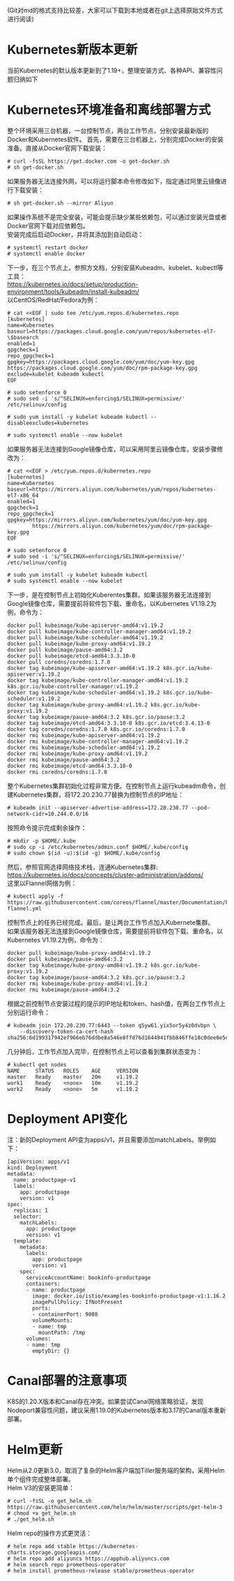 (Git对md的格式支持比较差，大家可以下载到本地或者在git上选择原始文件方式进行阅读)
# Kubernetes新版本更新
当前Kubernetes的默认版本更新到了1.19+，整理安装方式、各种API、兼容性问题归纳如下  

# Kubernetes环境准备和离线部署方式
整个环境采用三台机器，一台控制节点，两台工作节点，分别安装最新版的Docker和Kubernetes软件。
首先，需要在三台机器上，分别完成Docker的安装准备。直接从Docker官网下载安装：  
```
# curl -fsSL https://get.docker.com -o get-docker.sh 
# sh get-docker.sh
```
如果服务器无法连接外网，可以将运行脚本命令修改如下，指定通过阿里云镜像进行下载安装：  
```
# sh get-docker.sh --mirror Aliyun
```
如果操作系统不是完全安装，可能会提示缺少某些依赖包，可以通过安装光盘或者Docker官网下载对应依赖包。  
安装完成后启动Docker，并将其添加到自动启动：  
```
# systemctl restart docker
# systemctl enable docker
```
下一步，在三个节点上，参照方文档，分别安装Kubeadm、kubelet、kubectl等工具：  
https://kubernetes.io/docs/setup/production-environment/tools/kubeadm/install-kubeadm/  
以CentOS/RedHat/Fedora为例：
```
# cat <<EOF | sudo tee /etc/yum.repos.d/kubernetes.repo
[kubernetes]
name=Kubernetes
baseurl=https://packages.cloud.google.com/yum/repos/kubernetes-el7-\$basearch
enabled=1
gpgcheck=1
repo_gpgcheck=1
gpgkey=https://packages.cloud.google.com/yum/doc/yum-key.gpg https://packages.cloud.google.com/yum/doc/rpm-package-key.gpg
exclude=kubelet kubeadm kubectl
EOF

# sudo setenforce 0
# sudo sed -i 's/^SELINUX=enforcing$/SELINUX=permissive/' /etc/selinux/config

# sudo yum install -y kubelet kubeadm kubectl --disableexcludes=kubernetes

# sudo systemctl enable --now kubelet
```
如果服务器无法连接到Google镜像仓库，可以采用阿里云镜像仓库，安装步骤修改为：  
```
# cat <<EOF > /etc/yum.repos.d/kubernetes.repo
[kubernetes]
name=Kubernetes
baseurl=https://mirrors.aliyun.com/kubernetes/yum/repos/kubernetes-el7-x86_64
enabled=1
gpgcheck=1
repo_gpgcheck=1
gpgkey=https://mirrors.aliyun.com/kubernetes/yum/doc/yum-key.gpg
        https://mirrors.aliyun.com/kubernetes/yum/doc/rpm-package-key.gpg
EOF

# sudo setenforce 0
# sudo sed -i 's/^SELINUX=enforcing$/SELINUX=permissive/' /etc/selinux/config

# sudo yum install -y kubelet kubeadm kubectl
# sudo systemctl enable --now kubelet
```
下一步，是在控制节点上初始化Kuberentes集群。如果该服务器无法连接到Google镜像仓库，需要提前将软件包下载、重命名，以Kubernetes V1.19.2为例，命令为：  
```
docker pull kubeimage/kube-apiserver-amd64:v1.19.2
docker pull kubeimage/kube-controller-manager-amd64:v1.19.2
docker pull kubeimage/kube-scheduler-amd64:v1.19.2
docker pull kubeimage/kube-proxy-amd64:v1.19.2
docker pull kubeimage/pause-amd64:3.2
docker pull kubeimage/etcd-amd64:3.3.10-0
docker pull coredns/coredns:1.7.0
docker tag kubeimage/kube-apiserver-amd64:v1.19.2 k8s.gcr.io/kube-apiserver:v1.19.2
docker tag kubeimage/kube-controller-manager-amd64:v1.19.2 k8s.gcr.io/kube-controller-manager:v1.19.2
docker tag kubeimage/kube-scheduler-amd64:v1.19.2 k8s.gcr.io/kube-scheduler:v1.19.2
docker tag kubeimage/kube-proxy-amd64:v1.19.2 k8s.gcr.io/kube-proxy:v1.19.2
docker tag kubeimage/pause-amd64:3.2 k8s.gcr.io/pause:3.2
docker tag kubeimage/etcd-amd64:3.3.10-0 k8s.gcr.io/etcd:3.4.13-0
docker tag coredns/coredns:1.7.0 k8s.gcr.io/coredns:1.7.0
docker rmi kubeimage/kube-apiserver-amd64:v1.19.2
docker rmi kubeimage/kube-controller-manager-amd64:v1.19.2
docker rmi kubeimage/kube-scheduler-amd64:v1.19.2
docker rmi kubeimage/kube-proxy-amd64:v1.19.2
docker rmi kubeimage/pause-amd64:3.2
docker rmi kubeimage/etcd-amd64:3.3.10-0
docker rmi coredns/coredns:1.7.0
```
整个Kubernetes集群初始化过程非常方便。在控制节点上运行kubeadm命令，创建Kubernetes集群，将172.20.230.77替换为控制节点的IP地址：  
```
# kubeadm init --apiserver-advertise-address=172.20.230.77 --pod-network-cidr=10.244.0.0/16
```
按照命令提示完成剩余操作：  
```
# mkdir -p $HOME/.kube
# sudo cp -i /etc/kubernetes/admin.conf $HOME/.kube/config
# sudo chown $(id -u):$(id -g) $HOME/.kube/config
```
然后，参照官网选择网络技术栈，连通Kubernetes集群:  
https://kubernetes.io/docs/concepts/cluster-administration/addons/  
这里以Flannel网络为例：  
```
# kubectl apply -f https://raw.githubusercontent.com/coreos/flannel/master/Documentation/kube-flannel.yml
```
控制节点上的任务已经完成。最后，是让两台工作节点加入Kubernete集群。  
如果该服务器无法连接到Google镜像仓库，需要提前将软件包下载、重命名，以Kubernetes V1.19.2为例，命令为：  
```
docker pull kubeimage/kube-proxy-amd64:v1.19.2
docker pull kubeimage/pause-amd64:3.2
docker tag kubeimage/kube-proxy-amd64:v1.19.2 k8s.gcr.io/kube-proxy:v1.19.2
docker tag kubeimage/pause-amd64:3.2 k8s.gcr.io/pause:3.2
docker rmi kubeimage/kube-proxy-amd64:v1.19.2
docker rmi kubeimage/pause-amd64:3.2
```
根据之前控制节点安装过程的提示的IP地址和token、hash值，在两台工作节点上分别运行命令：  
```
# kubeadm join 172.20.230.77:6443 --token q5yw61.yix5or5y4z0dvbpn \
    --discovery-token-ca-cert-hash sha256:6d199317942ef966eb76ddbe8a546e8ffd76d1644941fbb846ffe18c0dee0e5c
```
几分钟后，工作节点加入完毕，在控制节点上可以查看到集群状态变为：  
```
# kubectl get nodes
NAME     STATUS   ROLES    AGE     VERSION
master   Ready    master   20m     v1.19.2
work1    Ready    <none>   10m     v1.19.2
work2    Ready    <none>   5m      v1.19.2
```

# Deployment API变化
注：新的Deployment API变为apps/v1，并且需要添加matchLabels。举例如下：  
```
[apiVersion: apps/v1
kind: Deployment
metadata:
  name: productpage-v1
  labels:
    app: productpage
    version: v1
spec:
  replicas: 1
  selector:
    matchLabels:
      app: productpage
      version: v1
  template:
    metadata:
      labels:
        app: productpage
        version: v1
    spec:
      serviceAccountName: bookinfo-productpage
      containers:
      - name: productpage
        image: docker.io/istio/examples-bookinfo-productpage-v1:1.16.2
        imagePullPolicy: IfNotPresent
        ports:
        - containerPort: 9080
        volumeMounts:
        - name: tmp
          mountPath: /tmp
      volumes:
      - name: tmp
        emptyDir: {}
```

# Canal部署的注意事项
K8S的1.20.X版本和Canal存在冲突。如果尝试Canal网络策略验证，发现Nodeport兼容性问题，建议采用1.19.0的Kubernetes版本和3.17的Canal版本重新部署。  

# Helm更新
Helm从2.0更新3.0，取消了复杂的Helm客户端加Tiller服务端的架构，采用Helm单个组件完成整体部署。  
Helm V3的安装更简单：  
```
# curl -fsSL -o get_helm.sh https://raw.githubusercontent.com/helm/helm/master/scripts/get-helm-3
# chmod +x get_helm.sh 
# ./get_helm.sh 
```
Helm repo的操作方式更灵活：  
```
# helm repo add stable https://kubernetes-charts.storage.googleapis.com/
# helm repo add aliyuncs https://apphub.aliyuncs.com
# helm search repo prometheus-operator
# helm install prometheus-release stable/prometheus-operator
```
